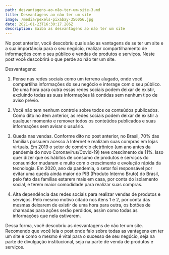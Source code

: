 ```yaml
---
path: desvantagens-ao-não-ter-um-site-3.md
title: Desvantagens ao não ter um site
image: /media/pexels-pixabay-356056.jpg
date: 2021-01-23T16:30:17.286Z
description: Saiba as desvantagens ao não ter um site
---
```

No post anterior, você descobriu quais são as vantagens de se ter um site e a sua importância para o seu negócio, realizar compartilhamento de informações com o seu público e vendas de produtos e serviços.
Neste post você descobrirá o que perde ao não ter um site.

Desvantagens:

1. Pense nas redes sociais como um terreno alugado, onde você compartilha informações do seu negócio e interage com o seu público. De uma hora para outra essas redes sociais podem deixar de existir, excluindo todas as suas informações lá contidas sem nenhum tipo de aviso prévio.

2. Você não tem nenhum controle sobre todos os conteúdos publicados. Como dito no item anterior, as redes sociais podem deixar de existir a qualquer momento e remover todos os conteúdos publicados e suas informações sem avisar o usuário.

3. Queda nas vendas. Conforme dito no post anterior, no Brasil, 70% das famílias possuem acesso à Internet e realizam suas compras em lojas virtuais. Em 2019 o setor de comércio eletrônico (um ano antes da pandemia do novo Coronavírus/Covid-19) teve crescimento de 11%. Isso quer dizer que os hábitos de consumo de produtos e serviços do consumidor mudaram e muito com o crescimento e evolução rápida da tecnologia. Em 2020, ano da pandemia, o setor foi responsável por evitar uma queda ainda maior do PIB (Produto Interno Bruto) do Brasil, pelo fato das famílias estarem mais em casa, por conta do isolamento social, e terem maior comodidade para realizar suas compras.

4. Alta dependência das redes sociais para realizar vendas de produtos e serviços. Pelo mesmo motivo citado nos itens 1 e 2, por conta das mesmas deixarem de existir de uma hora para outra, os botões de chamadas para ações serão perdidos, assim como todas as informações que nela estiverem.

Dessa forma, você descobriu as desvantagens de não ter um site. Recomendo que você leia o post onde falo sobre todas as vantagens em ter um site e como o mesmo é vital para o sucesso de seu negócio, seja na parte de divulgação institucional, seja na parte de venda de produtos e serviços.